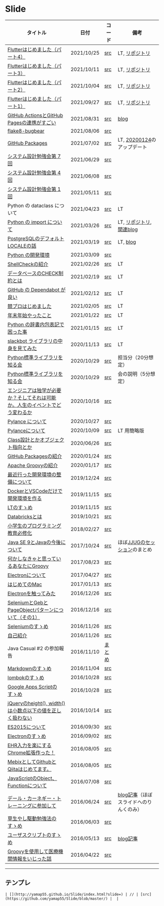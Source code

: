 # Slide

| タイトル | 日付 | コード | 備考 |
|---|---|---|---|
| [Flutterはじめました（パート4）](http://yamap55.github.io/Slide/index.html?slide=20211025/slide.md) | 2021/10/25 | [src](https://github.com/yamap55/Slide/blob/master/20211025/slide.md) | LT, [リポジトリ](https://github.com/yamap55/flutter_sample) |
| [Flutterはじめました（パート3）](http://yamap55.github.io/Slide/index.html?slide=20211011/slide.md) | 2021/10/11 | [src](https://github.com/yamap55/Slide/blob/master/20211011/slide.md) | LT, [リポジトリ](https://github.com/yamap55/flutter_sample) |
| [Flutterはじめました（パート2）](http://yamap55.github.io/Slide/index.html?slide=20211004/slide.md) | 2021/10/04 | [src](https://github.com/yamap55/Slide/blob/master/20211004/slide.md) | LT, [リポジトリ](https://github.com/yamap55/flutter_sample) |
| [Flutterはじめました（パート1）](http://yamap55.github.io/Slide/index.html?slide=20210927/slide.md) | 2021/09/27 | [src](https://github.com/yamap55/Slide/blob/master/20210927/slide.md) | LT, [リポジトリ](https://github.com/yamap55/flutter_sample) |
| [GitHub ActionsとGitHub Pagesの連携がすごい](http://yamap55.github.io/Slide/index.html?slide=20210831/slide.md) | 2021/08/31 | [src](https://github.com/yamap55/Slide/blob/master/20210831/slide.md) | [blog](https://yamap55.hatenablog.com/entry/2021/08/21/010529) |
| [flake8-bugbear](http://yamap55.github.io/Slide/index.html?slide=20210806/slide.md) | 2021/08/06 | [src](https://github.com/yamap55/Slide/blob/master/20210806/slide.md) |  |
| [GitHub Packages](http://yamap55.github.io/Slide/index.html?slide=20210702/slide.md) | 2021/07/02 | [src](https://github.com/yamap55/Slide/blob/master/20210702/slide.md) | LT, [20200124](http://yamap55.github.io/Slide/index.html?slide=20200124/GitHub_Packages.md)のアップデート |
| [システム設計勉強会第 7 回](http://yamap55.github.io/Slide/index.html?slide=20210629/slide.md) | 2021/06/29 | [src](https://github.com/yamap55/Slide/blob/master/20210629/slide.md) |  |
| [システム設計勉強会第 4 回](http://yamap55.github.io/Slide/index.html?slide=20210608/slide.md) | 2021/06/08 | [src](https://github.com/yamap55/Slide/blob/master/20210608/slide.md) |  |
| [システム設計勉強会第 1 回](http://yamap55.github.io/Slide/index.html?slide=20210511/slide.md) | 2021/05/11 | [src](https://github.com/yamap55/Slide/blob/master/20210511/slide.md) |  |
| Python の dataclass について | 2021/04/23 | [src](https://github.com/yamap55/Slide/blob/master/20210423/) | LT |
| [Python の import について](http://yamap55.github.io/Slide/index.html?slide=20210326/slide.md) | 2021/03/26 | [src](https://github.com/yamap55/Slide/blob/master/20210326/slide.md) | LT, [リポジトリ](https://github.com/yamap55/python_import_sample),[関連blog](https://yamap55.hatenablog.com/entry/2021/03/24/230419) |
| [PostgreSQLのデフォルトLOCALEの話](http://yamap55.github.io/Slide/index.html?slide=20210319/slide.md) | 2021/03/19 | [src](https://github.com/yamap55/Slide/blob/master/20210319/slide.md) | LT, [blog](https://yamap55.hatenablog.com/entry/2021/03/13/145223) |
| [Python の開発環境](http://yamap55.github.io/Slide/index.html?slide=20210309/slide.md) | 2021/03/09 | [src](https://github.com/yamap55/Slide/blob/master/20210309/slide.md) |  |
| [ShellCheckの紹介](http://yamap55.github.io/Slide/index.html?slide=20210226/slide.md) | 2021/02/26 | [src](https://github.com/yamap55/Slide/blob/master/20210226/slide.md) | LT |
| [データベースのCHECK制約とは](http://yamap55.github.io/Slide/index.html?slide=20210219/slide.md) | 2021/02/19 | [src](https://github.com/yamap55/Slide/blob/master/20210219/slide.md) | LT |
| [GitHub の Dependabot が良い](http://yamap55.github.io/Slide/index.html?slide=20210212/slide.md) | 2021/02/12 | [src](https://github.com/yamap55/Slide/blob/master/20210212/slide.md) | LT |
| [競プロはじめました](http://yamap55.github.io/Slide/index.html?slide=20210205/slide.md) | 2021/02/05 | [src](https://github.com/yamap55/Slide/blob/master/20210205/slide.md) | LT |
| [年末年始やったこと](http://yamap55.github.io/Slide/index.html?slide=20210122/slide.md) | 2021/01/22 | [src](https://github.com/yamap55/Slide/blob/master/20210122/slide.md) | LT |
| [Python の辞書内包表記で困った事](http://yamap55.github.io/Slide/index.html?slide=20210115/slide.md) | 2021/01/15 | [src](https://github.com/yamap55/Slide/blob/master/20210115/slide.md) | LT |
| [slackbot ライブラリの中身を見てみた](http://yamap55.github.io/Slide/index.html?slide=20201113/slide.md) | 2020/11/13 | [src](https://github.com/yamap55/Slide/blob/master/20201113/slide.md) | LT |
| [Python標準ライブラリを知る会](http://yamap55.github.io/Slide/index.html?slide=20201029/python_standard_library_1.md) | 2020/10/29 | [src](https://github.com/yamap55/Slide/blob/master/20201029/python_standard_library_1.md) | 担当分（20分想定） |
| [Python標準ライブラリを知る会](http://yamap55.github.io/Slide/index.html?slide=20201029/introduction.md) | 2020/10/29 | [src](https://github.com/yamap55/Slide/blob/master/20201029/introduction.md) | 会の説明（5分想定） |
| [エンジニアは独学が必要か？そしてそれは可能か。人生のイベントでどう変わるか](http://yamap55.github.io/Slide/index.html?slide=20201016/slide.md) | 2020/10/16 | [src](https://github.com/yamap55/Slide/blob/master/20201016/slide.md) | |
| [Pylance について](http://yamap55.github.io/Slide/index.html?slide=20201027/pylance.md) | 2020/10/27 | [src](https://github.com/yamap55/Slide/blob/master/20201027/pylance.md) | |
| [Pylanceについて](http://yamap55.github.io/Slide/index.html?slide=20201009/pylance.md) | 2020/10/09 | [src](https://github.com/yamap55/Slide/blob/master/20201009/pylance.md) | LT 用簡略版 |
| [Class設計とかオブジェクト指向とか](http://yamap55.github.io/Slide/index.html?slide=20200626/class_design.md) | 2020/06/26 | [src](https://github.com/yamap55/Slide/blob/master/20200626/class_design.md) |  |
| [GitHub Packagesの紹介](http://yamap55.github.io/Slide/index.html?slide=20200124/GitHub_Packages.md) | 2020/01/24 | [src](https://github.com/yamap55/Slide/blob/master/20200124/GitHub_Packages.md) |  |
| [Apache Groovyの紹介](http://yamap55.github.io/Slide/index.html?slide=20200117/groovy.md) | 2020/01/17 | [src](https://github.com/yamap55/Slide/blob/master/20200117/groovy.md) |  |
| [最近行った開発環境の整備について](http://yamap55.github.io/Slide/index.html?slide=20191224/development_environment.md) | 2019/12/24 | [src](https://github.com/yamap55/Slide/blob/master/20191224/development_environment.md) |  |
| [DockerとVSCodeだけで開発環境を作る](http://yamap55.github.io/Slide/index.html?slide=20191122/vscode-remote-containers.md) | 2019/11/15 | [src](https://github.com/yamap55/Slide/blob/master/20191122/vscode-remote-containers.md) |  |
| [LTのすゝめ](http://yamap55.github.io/Slide/index.html?slide=20191115/lt.md) | 2019/11/15 | [src](https://github.com/yamap55/Slide/blob/master/20191115/lt.md) |  |
| [Databricksとは](http://yamap55.github.io/Slide/index.html?slide=20191021/databricks.md) | 2019/10/21 | [src](https://github.com/yamap55/Slide/blob/master/20191021/databricks.md) |  |
| [小学生のプログラミング教育必修化](http://yamap55.github.io/Slide/index.html?slide=20180227/programming_education.md) | 2018/02/27 | [src](https://github.com/yamap55/Slide/blob/master/20180227/programming_education.md) |  |
| [Java SE 9とJavaの今後について](http://yamap55.github.io/Slide/index.html?slide=20171024/java9.md) | 2017/10/24 | [src](https://github.com/yamap55/Slide/blob/master/20171024/java9.md) | ほぼ[JJUGのセッション](https://www.youtube.com/watch?v=XT2tIh9r6Eo)のまとめ |
| [何かしなきゃと思っているあなたにGroovy](http://yamap55.github.io/Slide/index.html?slide=20170823/firstGroovy.md) | 2017/08/23 | [src](https://github.com/yamap55/Slide/blob/master/20170823/firstGroovy.md) |  |
| [Electronについて](http://yamap55.github.io/Slide/index.html?slide=20170427/electron.md) | 2017/04/27 | [src](https://github.com/yamap55/Slide/blob/master/20170427/electron.md) |  |
| [はじめてのMac](http://yamap55.github.io/Slide/index.html?slide=20170113/first_mac.md) | 2017/01/13 | [src](https://github.com/yamap55/Slide/blob/master/20170113/first_mac.md) |  |
| [Electronを触ってみた](http://yamap55.github.io/Slide/index.html?slide=20161226/electron.md) | 2016/12/26 | [src](https://github.com/yamap55/Slide/blob/master/20161226/electron.md) |  |
| [SeleniumとGebとPageObjectパターンについて（その1）](http://yamap55.github.io/Slide/index.html?slide=20161216/selenium_geb.md) | 2016/12/16 | [src](https://github.com/yamap55/Slide/blob/master/20161216/selenium_geb.md) |  |
| [Seleniumのすゝめ](http://yamap55.github.io/Slide/index.html?slide=20161126/selenium.md) | 2016/11/26 | [src](https://github.com/yamap55/Slide/blob/master/20161126/selenium.md) |  |
| [自己紹介](http://yamap55.github.io/Slide/index.html?slide=20161126/self_introduction.md) | 2016/11/26 | [src](https://github.com/yamap55/Slide/blob/master/20161126/self_introduction.md) |  |
| Java Casual #2 の参加報告 | 2016/11/10 | [まとめ](https://github.com/yamap55/work/blob/master/20161107_java_casual/memo.md) |  |
| [Markdownのすゝめ](http://yamap55.github.io/Slide/index.html?slide=20161104/markdown.md) | 2016/11/04 | [src](https://github.com/yamap55/Slide/blob/master/20161104/markdown.md) |  |
| [lombokのすゝめ](http://yamap55.github.io/Slide/index.html?slide=20161028/lombok.md) | 2016/10/28 | [src](https://github.com/yamap55/Slide/blob/master/20161028/lombok.md) |  |
| [Google Apps Scriptのすゝめ](http://yamap55.github.io/Slide/index.html?slide=20161028/gas.md) | 2016/10/28 | [src](https://github.com/yamap55/Slide/blob/master/20161028/gas.md) |  |
| [jQueryのheight(), width()は小数点以下の値を正しく扱わない](http://yamap55.github.io/Slide/index.html?slide=20161014/jquery_height_width.md) | 2016/10/14 | [src](https://github.com/yamap55/Slide/blob/master/20161014/jquery_height_width.md) |  |
| [ES2015について](http://yamap55.github.io/Slide/index.html?slide=20160930/es2015.md) | 2016/09/30 | [src](https://github.com/yamap55/Slide/blob/master/20160930/es2015.md) |  |
| [Electronのすゝめ](http://yamap55.github.io/Slide/index.html?slide=20160902/electron.md) | 2016/09/02 | [src](https://github.com/yamap55/Slide/blob/master/20160902/electron.md) |  |
| [EHR入力を楽にするChrome拡張作った！](http://yamap55.github.io/Slide/index.html?slide=20160805/ehr_helper.md) | 2016/08/05 | [src](https://github.com/yamap55/Slide/blob/master/20160805/ehr_helper.md) |  |
| [MebixとしてGithubとQiitaはじめてます。](http://yamap55.github.io/Slide/index.html?slide=20160805/qiita_github.md) | 2016/08/05 | [src](https://github.com/yamap55/Slide/blob/master/20160805/qiita_github.md) |  |
| [JavaScriptのObject、Functionについて](http://yamap55.github.io/Slide/index.html?slide=20160708/javascript.md) | 2016/07/08 | [src](https://github.com/yamap55/Slide/blob/master/20160708/javascript.md) |  |
| [デール・カーネギー・トレーニングに参加して](http://yamap55.github.io/Slide/index.html?slide=20160624/dale_carnegie.md) | 2016/06/24 | [src](https://github.com/yamap55/Slide/blob/master/20160624/dale_carnegie.md) | [blog記事](http://yamap55.hatenablog.com/entry/2016/06/26/190545)（ほぼスライドへのりんくのみ） |
| [草生やし駆動勉強法のすゝめ](http://yamap55.github.io/Slide/index.html?slide=20160603/grow_turf_driven.md) | 2016/06/03 | [src](https://github.com/yamap55/Slide/blob/master/20160527/grow_turf_driven.md) |  |
| [ユーザスクリプトのすゝめ](http://yamap55.github.io/Slide/index.html?slide=20160513/user_script.md) | 2016/05/13 | [src](https://github.com/yamap55/Slide/blob/master/20160513/user_script.md) | [blog記事](http://yamap55.hatenablog.com/entry/2016/05/23/011336) |
| [Groovyを使用して医療機関情報をいじった話](http://yamap55.github.io/Slide/index.html?slide=20160422/site_groovy.md) | 2016/04/22 | [src](https://github.com/yamap55/Slide/blob/master/20160422/site_groovy.md) |  |

----

## テンプレ
```
| [](http://yamap55.github.io/Slide/index.html?slide=) | // | [src](https://github.com/yamap55/Slide/blob/master/) |  |
```
